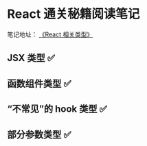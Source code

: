 # React 通关秘籍阅读笔记

笔记地址： [《React 相关类型》](https://www.yuque.com/async-liv0l/ragxyf/uprmoh8u9ls2igct?singleDoc#)

## JSX 类型 ✅  

## 函数组件类型 ✅

## “不常见”的 hook 类型 ✅

## 部分参数类型 ✅

